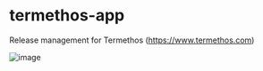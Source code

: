 # termethos-app
Release management for Termethos (https://www.termethos.com)

![image](https://github.com/user-attachments/assets/4056d262-a2f0-4adf-acd6-0a17da8642c0)
